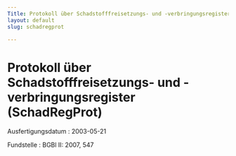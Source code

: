 ```yaml
---
Title: Protokoll über Schadstofffreisetzungs- und -verbringungsregister
layout: default
slug: schadregprot

---
```


# Protokoll über Schadstofffreisetzungs- und -verbringungsregister (SchadRegProt)

Ausfertigungsdatum
:   2003-05-21

Fundstelle
:   BGBl II: 2007, 547

